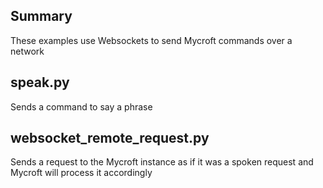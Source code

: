 ## Summary

These examples use Websockets to send Mycroft commands over a network

## speak.py

Sends a command to say a phrase

## websocket_remote_request.py

Sends a request to the Mycroft instance as if it was a spoken request and Mycroft will process it accordingly
